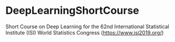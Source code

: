 # DeepLearningShortCourse
Short Course on Deep Learning for the 62nd International Statistical Institute (ISI) World Statistics Congress (https://www.isi2019.org/)

